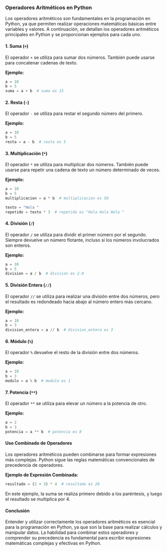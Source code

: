 ### Operadores Aritméticos en Python

Los operadores aritméticos son fundamentales en la programación en Python, ya que permiten realizar operaciones matemáticas básicas entre variables y valores. A continuación, se detallan los operadores aritméticos principales en Python y se proporcionan ejemplos para cada uno.

#### 1. Suma (`+`)

El operador `+` se utiliza para sumar dos números. También puede usarse para concatenar cadenas de texto.

**Ejemplo:**
```python
a = 10
b = 5
suma = a + b  # suma es 15
```

#### 2. Resta (`-`)

El operador `-` se utiliza para restar el segundo número del primero.

**Ejemplo:**
```python
a = 10
b = 5
resta = a - b  # resta es 5
```

#### 3. Multiplicación (`*`)

El operador `*` se utiliza para multiplicar dos números. También puede usarse para repetir una cadena de texto un número determinado de veces.

**Ejemplo:**
```python
a = 10
b = 5
multiplicacion = a * b  # multiplicacion es 50

texto = "Hola "
repetido = texto * 3  # repetido es "Hola Hola Hola "
```

#### 4. División (`/`)

El operador `/` se utiliza para dividir el primer número por el segundo. Siempre devuelve un número flotante, incluso si los números involucrados son enteros.

**Ejemplo:**
```python
a = 10
b = 5
division = a / b  # division es 2.0
```

#### 5. División Entera (`//`)

El operador `//` se utiliza para realizar una división entre dos números, pero el resultado es redondeado hacia abajo al número entero más cercano.

**Ejemplo:**
```python
a = 10
b = 3
division_entera = a // b  # division_entera es 3
```

#### 6. Módulo (`%`)

El operador `%` devuelve el resto de la división entre dos números.

**Ejemplo:**
```python
a = 10
b = 3
modulo = a % b  # modulo es 1
```

#### 7. Potencia (`**`)

El operador `**` se utiliza para elevar un número a la potencia de otro.

**Ejemplo:**
```python
a = 2
b = 3
potencia = a ** b  # potencia es 8
```

#### Uso Combinado de Operadores

Los operadores aritméticos pueden combinarse para formar expresiones más complejas. Python sigue las reglas matemáticas convencionales de precedencia de operadores.

**Ejemplo de Expresión Combinada:**
```python
resultado = (2 + 3) * 4  # resultado es 20
```

En este ejemplo, la suma se realiza primero debido a los paréntesis, y luego el resultado se multiplica por 4.

#### Conclusión

Entender y utilizar correctamente los operadores aritméticos es esencial para la programación en Python, ya que son la base para realizar cálculos y manipular datos. La habilidad para combinar estos operadores y comprender su precedencia es fundamental para escribir expresiones matemáticas complejas y efectivas en Python.
